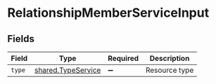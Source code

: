 # RelationshipMemberServiceInput


## Fields

| Field                                                    | Type                                                     | Required                                                 | Description                                              |
| -------------------------------------------------------- | -------------------------------------------------------- | -------------------------------------------------------- | -------------------------------------------------------- |
| `type`                                                   | [shared.TypeService](../../models/shared/typeservice.md) | :heavy_minus_sign:                                       | Resource type                                            |
